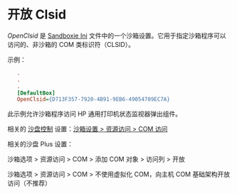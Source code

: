 # 开放 Clsid

_OpenClsid_ 是 [Sandboxie Ini](SandboxieIni.md) 文件中的一个沙箱设置。它用于指定沙箱程序可以访问的、非沙箱的 COM 类标识符（CLSID）。

示例：
```ini
   .
   .
   .
   [DefaultBox]
   OpenClsid={D713F357-7920-4B91-9EB6-49054709EC7A}
```

此示例允许沙箱程序访问 HP 通用打印机状态监视器弹出组件。

相关的 [沙盘控制](SandboxieControl.md) 设置：[沙箱设置 > 资源访问 > COM 访问](ResourceAccessSettings.md#com-access)

相关的沙盘 Plus 设置：

沙箱选项 > 资源访问 > COM > 添加 COM 对象 > 访问列 > 开放

沙箱选项 > 资源访问 > COM > 不使用虚拟化 COM，向主机 COM 基础架构开放访问（不推荐）